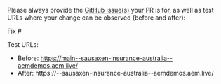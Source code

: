 Please always provide the [GitHub issue(s)](../issues) your PR is for, as well as test URLs where your change can be observed (before and after):

Fix #<gh-issue-id>

Test URLs:
- Before: https://main--sausaxen-insurance-australia--aemdemos.aem.live/
- After: https://<branch>--sausaxen-insurance-australia--aemdemos.aem.live/
